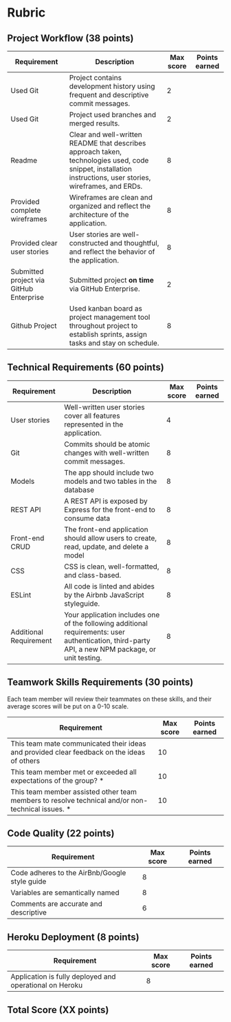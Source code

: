 # Rubric

## Project Workflow (38 points)

| Requirement            | Description                                                                                                                                       | Max score | Points earned  |
|------------------------|---------------------------------------------------------------------------------------------------------------------------------------------------|-----------|---|
| Used Git       | Project contains development history using frequent and descriptive commit messages.     | 2         |   |
| Used Git       | Project used branches and merged results. | 2         |   |
| Readme         | Clear and well-written README that describes approach taken, technologies used, code snippet, installation instructions, user stories, wireframes, and ERDs.     | 8         |   |
| Provided complete wireframes         | Wireframes are clean and organized and reflect the architecture of the application.     | 8         |   |
| Provided clear user stories         | User stories are well-constructed and thoughtful, and reflect the behavior of the application.     | 8         |   |
| Submitted project via GitHub Enterprise         | Submitted project **on time** via GitHub Enterprise.     | 2         |   |
| Github Project         | Used kanban board as project management tool throughout project to establish sprints, assign tasks and stay on schedule.     | 8         |   |

## Technical Requirements (60 points)

| Requirement            | Description                                                                                                                                       | Max score | Points earned  |
|------------------------|---------------------------------------------------------------------------------------------------------------------------------------------------|-----------|---|
| User stories           | Well-written user stories cover all features represented in the application.                                                                      | 4         |   |
| Git                    | Commits should be atomic changes with well-written commit messages.                                                                               | 8         |   |
| Models                 | The app should include two models and two tables in the database                                                                                  | 8         |   |
| REST API               | A REST API is exposed by Express for the front-end to consume data                                                                                | 8         |   |
| Front-end CRUD         | The front-end application should allow users to create, read, update, and delete a model                                                          | 8         |   |
| CSS                    | CSS is clean, well-formatted, and class-based.                                                                                                    | 8         |   |
| ESLint                 | All code is linted and abides by the Airbnb JavaScript styleguide.                                                                                | 8         |   |
| Additional Requirement | Your application includes one of the following additional requirements: user authentication, third-party API, a new NPM package, or unit testing. | 8         |   |

## Teamwork Skills Requirements (30 points)

Each team member will review their teammates on these skills, and their average scores will be put on a 0-10 scale.


| Requirement                                                                                      | Max score | Points earned  |
|--------------------------------------------------------------------------------------------------|-----------|----------------|
| This team mate communicated their ideas and provided clear feedback on the ideas of others       | 10        |   |
| This team member met or exceeded all expectations of the group? *                                | 10        |   |
| This team member assisted other team members to resolve technical and/or non-technical issues. * | 10        |   |


## Code Quality (22 points)

| Requirement                                                                                      | Max score | Points earned  |
|--------------------------------------------------------------------------------------------------|-----------|----------------|
| Code adheres to the AirBnb/Google style guide       | 8        |   |
| Variables are semantically named          | 8        |   |
| Comments are accurate and descriptive     | 6        |   |

## Heroku Deployment (8 points)


| Requirement                                                                                      | Max score | Points earned  |
|--------------------------------------------------------------------------------------------------|-----------|----------------|
| Application is fully deployed and operational on Heroku     | 8        |   |

## Total Score (XX points)
